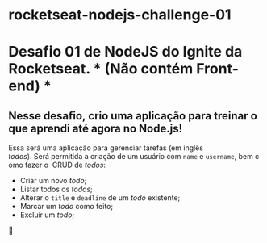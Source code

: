 # rocketseat-nodejs-challenge-01

# Desafio 01 de NodeJS do Ignite da Rocketseat. * (Não contém Front-end) *

## Nesse desafio, crio uma aplicação para treinar o que aprendi até agora no Node.js!

Essa será uma aplicação para gerenciar tarefas (em inglês *todos*). Será permitida a criação de um usuário com `name` e `username`, bem como fazer o 
CRUD de *todos*:

- Criar um novo *todo*;
- Listar todos os *todos*;
- Alterar o `title` e `deadline` de um *todo* existente;
- Marcar um *todo* como feito;
- Excluir um *todo*;

🚀
